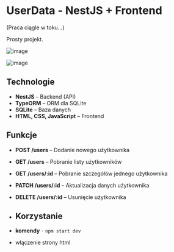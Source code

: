 # UserData - NestJS + Frontend

(Praca ciągle w toku...)

Prosty projekt.

![image](https://github.com/user-attachments/assets/576b010c-458c-49c3-a3cc-96a2ce741eba)

![image](https://github.com/user-attachments/assets/bc96049d-9e9b-4034-944b-6df11127ae48)


## Technologie

- **NestJS** – Backend (API)
- **TypeORM** – ORM dla SQLite
- **SQLite** – Baza danych
- **HTML, CSS, JavaScript** – Frontend

## Funkcje

- **POST /users** – Dodanie nowego użytkownika
- **GET /users** – Pobranie listy użytkowników
- **GET /users/:id** – Pobranie szczegółów jednego użytkownika
- **PATCH /users/:id** – Aktualizacja danych użytkownika
- **DELETE /users/:id** – Usunięcie użytkownika

- ## Korzystanie
- **komendy** - `npm start dev`
- włączenie strony html

